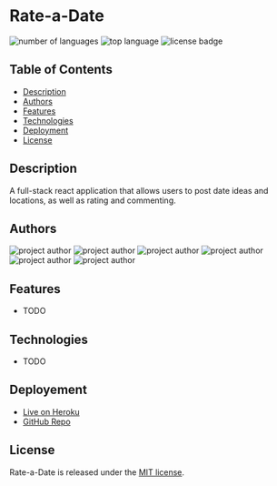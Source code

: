 # Rate-a-Date

![number of languages](https://img.shields.io/github/languages/count/connerjm/Rate-a-Date)
![top language](https://img.shields.io/github/languages/top/connerjm/Rate-a-Date)
![license badge](https://img.shields.io/github/license/connerjm/Rate-a-Date)

## Table of Contents

- [Description](#description)
- [Authors](#authors)
- [Features](#features)
- [Technologies](#technologies)
- [Deployment](#deployment)
- [License](#license)

## Description

A full-stack react application that allows users to post date ideas and locations, as well as rating and commenting.

## Authors

![project author](https://img.shields.io/badge/author-Connerjm-blueviolet)
![project author](https://img.shields.io/badge/author-CorbinGar-blueviolet)
![project author](https://img.shields.io/badge/author-dorley1993-blueviolet)
![project author](https://img.shields.io/badge/author-FAC-73-blueviolet)
![project author](https://img.shields.io/badge/author-msr102087-blueviolet)
![project author](https://img.shields.io/badge/author-rikioh-blueviolet)

## Features

- TODO

## Technologies

- TODO

## Deployement

- [Live on Heroku](https://rate--a--date.herokuapp.com/)
- [GitHub Repo](https://github.com/Connerjm/Rate-a-Date)

## License

Rate-a-Date is released under the [MIT license](https://www.opensource.org/licenses/mit).
